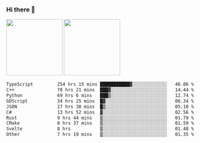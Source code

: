 ### Hi there 👋

<img height="150em" src="https://github-readme-stats.vercel.app/api?username=EddieDover&count_private=true&include_all_commits=true&show_icons=true&theme=dracula&hide_border=false&rank_icon=percentile"/>
<img height="150em" src="https://github-readme-stats.vercel.app/api/top-langs/?username=EddieDover&theme=dracula&hide_border=false&&layout=compact&langs_count=20" />

<!--START_SECTION:waka-->

```txt
TypeScript         254 hrs 15 mins ███████████▓░░░░░░░░░░░░░   46.86 %
C++                78 hrs 21 mins  ███▓░░░░░░░░░░░░░░░░░░░░░   14.44 %
Python             69 hrs 6 mins   ███▒░░░░░░░░░░░░░░░░░░░░░   12.74 %
GDScript           34 hrs 25 mins  █▓░░░░░░░░░░░░░░░░░░░░░░░   06.34 %
JSON               27 hrs 38 mins  █▒░░░░░░░░░░░░░░░░░░░░░░░   05.10 %
C#                 13 hrs 52 mins  ▓░░░░░░░░░░░░░░░░░░░░░░░░   02.56 %
Rust               9 hrs 44 mins   ▒░░░░░░░░░░░░░░░░░░░░░░░░   01.79 %
CMake              8 hrs 37 mins   ▒░░░░░░░░░░░░░░░░░░░░░░░░   01.59 %
Svelte             8 hrs           ▒░░░░░░░░░░░░░░░░░░░░░░░░   01.48 %
Other              7 hrs 19 mins   ▒░░░░░░░░░░░░░░░░░░░░░░░░   01.35 %
```

<!--END_SECTION:waka-->

<!--
**EddieDover/EddieDover** is a ✨ _special_ ✨ repository because its `README.md` (this file) appears on your GitHub profile.

Here are some ideas to get you started:

- 🔭 I’m currently working on ...
- 🌱 I’m currently learning ...
- 👯 I’m looking to collaborate on ...
- 🤔 I’m looking for help with ...
- 💬 Ask me about ...
- 📫 How to reach me: ...
- 😄 Pronouns: ...
- ⚡ Fun fact: ...
-->
<a rel="me" href="https://techhub.social/@EddieDover"></a>
